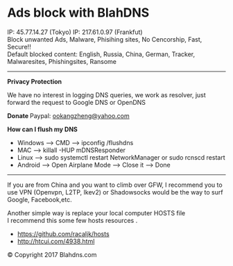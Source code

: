 <h1> Ads block with BlahDNS </h1>

IP: 45.77.14.27 (Tokyo)
IP: 217.61.0.97 (Frankfut)
<br>
Block unwanted Ads, Malware, Phisihing sites, No Cencorship, Fast, Secure!!
<br>
Default blocked content: English, Russia, China, German, Tracker, Malwaresites, Phishingsites, Ransome
<hr>

<b>Privacy Protection</b>
<p>
We have no interest in logging DNS queries, we work as resolver, just forward the request to Google DNS or OpenDNS</p>

<b> Donate </b>
Paypal: ookangzheng@yahoo.com
<br>

<b> How can I flush my DNS </b>
<ul>
<li> Windows --> CMD --> ipconfig /flushdns </li>
<li> MAC --> killall -HUP mDNSResponder </li>
<li> Linux --> sudo systemctl restart NetworkManager or sudo rcnscd restart </li>
<li> Android --> Open Airplane Mode --> Close it --> Done </li>
</ul>

<hr>
<p> If you are from China and you want to climb over GFW, I recommend you to use VPN (Openvpn, L2TP, Ikev2) or Shadowsocks would be the way to surf Google, Facebook,etc.</p>
<p> Another simple way is replace your local computer HOSTS file 
<br> I recommend this some few hosts resources .<br>
<ul>
<li><a href="https://github.com/racaljk/hosts">https://github.com/racaljk/hosts</a></li>
<li><a href="http://htcui.com/4938.html">http://htcui.com/4938.html</a></li>
</ul>

<p>&copy; Copyright 2017 Blahdns.com </p>

